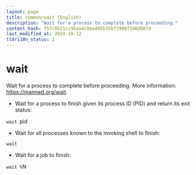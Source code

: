 ```yaml
---
layout: page
title: common/wait (English)
description: "Wait for a process to complete before proceeding."
content_hash: f57c8b21cc9baa4c0ea495b35bf2906f2d6db0f9
last_modified_at: 2024-10-12
tldri18n_status: 2
---
```

# wait

Wait for a process to complete before proceeding.
More information: <https://manned.org/wait>.

- Wait for a process to finish given its process ID (PID) and return its exit status:

`wait `<span class="tldr-var badge badge-pill bg-dark-lm bg-white-dm text-white-lm text-dark-dm font-weight-bold">pid</span>

- Wait for all processes known to the invoking shell to finish:

`wait`

- Wait for a job to finish:

`wait %`<span class="tldr-var badge badge-pill bg-dark-lm bg-white-dm text-white-lm text-dark-dm font-weight-bold">N</span>
